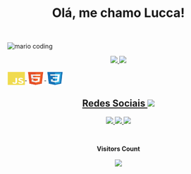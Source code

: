 <h1 align="center" >
  Olá, me chamo Lucca!
</h1>
<br>

![mario coding](https://i.imgur.com/1ZvVkDc.gif)

<div align = "center">
  <a href="https://LuccaLeonard">
    <img width = "400px" src="https://github-readme-stats.vercel.app/api?username=LuccaLeonard&show_icons=true&theme=dark&include_all_commits=true&count_private=true"/>
    <img width = "440px" src="https://github-readme-stats.vercel.app/api/top-langs/?username=LuccaLeonard&layout=compact&langs_count=16&theme=dark"/>
</div>
  
<div style="display: inline_block"><br>
  <img align="center" alt="Lucca-Js" height="30" width="40" src="https://raw.githubusercontent.com/devicons/devicon/master/icons/javascript/javascript-plain.svg">
  <img align="center" alt="Lucca-HTML" height="30" width="40" src="https://raw.githubusercontent.com/devicons/devicon/master/icons/html5/html5-original.svg">
  <img align="center" alt="Lucca-CSS" height="30" width="40" src="https://raw.githubusercontent.com/devicons/devicon/master/icons/css3/css3-original.svg">
</div>

<h2 align="center"> Redes Sociais <img src="https://media0.giphy.com/media/jqNPzdTTxQfOgOqpO4/source.gif" width="50"></h2>

<p align="center">
<a href="Lucca: luccaleonardo1002@gmail.com">
 <img src="https://img.shields.io/badge/-ritikpr307-c14438?style=flat-square&logo=Gmail&logoColor=white&link=Lucca:luccaleonardo1002@gmail.com"/>
</a>
<a href="https://www.instagram.com/its_luccaa/">
 <img src="https://img.shields.io/badge/-Lucca-c14438?style=flat-square&logo=Instagram&logoColor=white&link=https://www.instagram.com/its_luccaa/" width = "80px"/>
</a>
<a href="https://www.linkedin.com/in/lucca-leonardo-537593214/">
 <img src="https://img.shields.io/badge/-Lucca-blue?style=flat-square&logo=Linkedin&logoColor=white&link=https://www.linkedin.com/in/lucca-leonardo-537593214/"width = "80px"/>
</a>
</p>
  
<div align="center">
<br><p align="centre"><b>Visitors Count</b></p>  
<p align="center"><img align="center" src="https://profile-counter.glitch.me/{LuccaLeonard}/count.svg" /></p> 
<br></div> 
